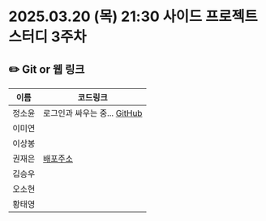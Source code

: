 # 2025.03.20 (목) 21:30 사이드 프로젝트 스터디 3주차

## ✏️ Git or 웹 링크

| 이름   | 코드링크                                                                                                                                                                                                                                           |
| ------ | -------------------------------------------------------------------------------------------------------------------------------------------------------------------------------------------------------------------------------------------------- |
| 정소윤 | 로그인과 싸우는 중... [GitHub](https://github.com/soyoonJ/mobile-wedding-invitation) |
| 이미연 |   |                                                
| 이상봉 |   |
| 권재은 |[배포주소](https://pomopro-five.vercel.app/)   |
| 김승우 |   | 
| 오소현 |   |
| 황태영 |   | 
